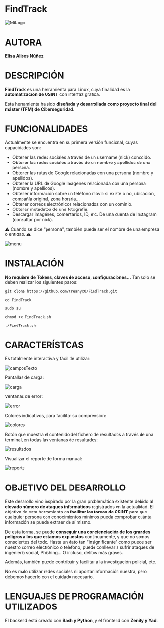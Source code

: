 # FindTrack

![MiLogo](https://user-images.githubusercontent.com/118806341/203646694-20913e92-84eb-4526-b39d-0282d24fc924.jpg)


# AUTORA
__Elisa Alises Núñez__



# DESCRIPCIÓN
__FindTrack__ es una herramienta para Linux, cuya finalidad es la __automatización de OSINT__ con interfaz gráfica.



Esta herramienta ha sido __diseñada y desarrollada como proyecto final del máster (TFM) de Ciberseguridad__.

# FUNCIONALIDADES
Actualmente se encuentra en su primera versión funcional, cuyas capacidades son:
- Obtener las redes sociales a través de un username (nick) conocido.
- Obtener las redes sociales a través de un nombre y apellidos de una persona.
- Obtener las rutas de Google relacionadas con una persona (nombre y apellidos).
- Obtener la URL de Google Imagenes relacionada con una persona (nombre y apellidos).
- Obtener información sobre un teléfono móvil: si existe o no, ubicación, compañía original, zona horaria...
- Obtener correos electrónicos relacionados con un dominio.
- Obtener metadatos de una fotografía.
- Descargar imagénes, comentarios, ID, etc. De una cuenta de Instagram (consultar por nick).

:warning: Cuando se dice "persona", también puede ser el nombre de una empresa o entidad. :warning:

![menu](https://user-images.githubusercontent.com/118806341/203647751-f11df0c5-9703-43c2-9aea-ceecc64fdf32.PNG)



# INSTALACIÓN

__No requiere de Tokens, claves de acceso, configuraciones...__ Tan solo se deben realizar los siguientes pasos:

```
git clone https://github.com/Creanyx0/FindTrack.git 

cd FindTrack 

sudo su 

chmod +x FindTrack.sh 

./FindTrack.sh 
```


# CARACTERÍSTCAS



Es totalmente interactiva y fácil de utilizar:

![camposTexto](https://user-images.githubusercontent.com/118806341/203647910-7a0271df-b215-4ccf-992c-d077a87ea16b.PNG)


Pantallas de carga:

![carga](https://user-images.githubusercontent.com/118806341/203648033-8e93dd0b-9ae7-417f-b7ea-6d12c0f7d03e.PNG)

Ventanas de error:

![error](https://user-images.githubusercontent.com/118806341/203648086-0291d000-c909-4e56-aa38-cc74b36a9254.PNG)

Colores indicativos, para facilitar su comprensión:

![colores](https://user-images.githubusercontent.com/118806341/203648679-8f7910f4-8c05-48b6-9d7c-f8d44bb18269.PNG)


Botón que muestra el contenido del fichero de resultados a través de una terminal, en todas las ventanas de resultados:

![resultados](https://user-images.githubusercontent.com/118806341/203648699-d9264bc8-0ca3-4866-800a-844bbabd5024.PNG)


Visualizar el reporte de forma manual:

![reporte](https://user-images.githubusercontent.com/118806341/203648738-84a5b36f-93fc-4913-8df7-4206a5d00303.PNG)



# OBJETIVO DEL DESARROLLO

Este desarollo vino inspirado por la gran problemática existente debido al __elevado número de ataques informáticos__ registrados en la actualidad. El objetivo de esta herramienta es __facilitar las tareas de OSINT__ para que cualquier persona con conocimientos mínimos pueda comprobar cuánta información se puede extraer de sí mismo. 

De esta forma, se puede __conseguir una concienciación de los grandes peligros a los que estamos expuestos__ continuamente, y que no somos conscientes del todo. Hasta un dato tan "insignificante" como puede ser nuestro correo electrónico o teléfono, puede conllevar a sufrir ataques de ingeniería social, Phishing... O incluso, delitos más graves.

Además, también puede contribuir y facilitar a la investigación policial, etc.

No es malo utilizar redes sociales ni aportar información nuestra, pero debemos hacerlo con el cuidado necesario.

# LENGUAJES DE PROGRAMACIÓN UTILIZADOS
El backend está creado con __Bash y Python__, y el frontend con __Zenity y Yad__.
